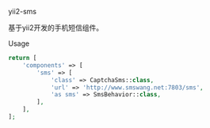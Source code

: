 yii2-sms

基于yii2开发的手机短信组件。

Usage
```php
return [   
    'components' => [
        'sms' => [
            'class' => CaptchaSms::class,
            'url' => 'http://www.smswang.net:7803/sms',
            'as sms' => SmsBehavior::class,
        ],
    ],
];
```




